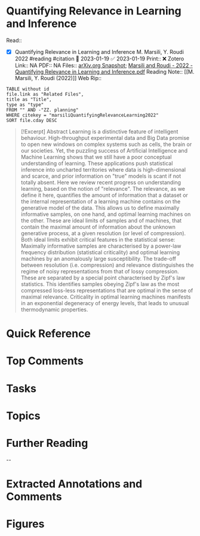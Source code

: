 

# Quantifying Relevance in Learning and Inference
Read:: 
- [x] Quantifying Relevance in Learning and Inference M. Marsili, Y. Roudi 2022 #reading #citation 🛫 2023-01-19 ✅ 2023-01-19
Print::  ❌
Zotero Link:: NA
PDF:: NA
Files:: [arXiv.org Snapshot](file:///C:%5CUsers%5Cmichaelt%5CZotero%5Cstorage%5C7IRHFTMA%5C2202.html); [Marsili and Roudi - 2022 - Quantifying Relevance in Learning and Inference.pdf](file:///C:%5CUsers%5Cmichaelt%5CZotero%5Cstorage%5C9QEUGLR4%5CMarsili%20and%20Roudi%20-%202022%20-%20Quantifying%20Relevance%20in%20Learning%20and%20Inference.pdf)
Reading Note:: [[M. Marsili, Y. Roudi (2022)]]
Web Rip:: 

```dataview
TABLE without id
file.link as "Related Files",
title as "Title",
type as "type"
FROM "" AND -"ZZ. planning"
WHERE citekey = "marsiliQuantifyingRelevanceLearning2022" 
SORT file.cday DESC
```


> [!Excerpt] Abstract
> Learning is a distinctive feature of intelligent behaviour. High-throughput experimental data and Big Data promise to open new windows on complex systems such as cells, the brain or our societies. Yet, the puzzling success of Artificial Intelligence and Machine Learning shows that we still have a poor conceptual understanding of learning. These applications push statistical inference into uncharted territories where data is high-dimensional and scarce, and prior information on "true" models is scant if not totally absent. Here we review recent progress on understanding learning, based on the notion of "relevance". The relevance, as we define it here, quantifies the amount of information that a dataset or the internal representation of a learning machine contains on the generative model of the data. This allows us to define maximally informative samples, on one hand, and optimal learning machines on the other. These are ideal limits of samples and of machines, that contain the maximal amount of information about the unknown generative process, at a given resolution (or level of compression). Both ideal limits exhibit critical features in the statistical sense: Maximally informative samples are characterised by a power-law frequency distribution (statistical criticality) and optimal learning machines by an anomalously large susceptibility. The trade-off between resolution (i.e. compression) and relevance distinguishes the regime of noisy representations from that of lossy compression. These are separated by a special point characterised by Zipf's law statistics. This identifies samples obeying Zipf's law as the most compressed loss-less representations that are optimal in the sense of maximal relevance. Criticality in optimal learning machines manifests in an exponential degeneracy of energy levels, that leads to unusual thermodynamic properties.


# Quick Reference

# Top Comments

# Tasks

# Topics


# Further Reading 
 

--
# Extracted Annotations and Comments


# Figures
